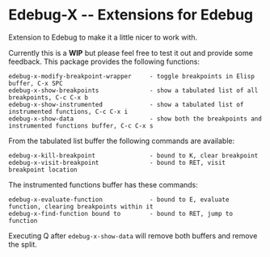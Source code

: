 # Edebug-X -- Extensions for Edebug

Extension to Edebug to make it a little nicer to work with.

Currently this is a **WIP** but please feel free to test it out and provide some feedback. This package provides the following 
functions:
```
edebug-x-modify-breakpoint-wrapper     - toggle breakpoints in Elisp buffer, C-x SPC
edebug-x-show-breakpoints              - show a tabulated list of all breakpoints, C-c C-x b
edebug-x-show-instrumented             - show a tabulated list of instrumented functions, C-c C-x i
edebug-x-show-data                     - show both the breakpoints and instrumented functions buffer, C-c C-x s
```

From the tabulated list buffer the following commands are available:
```
edebug-x-kill-breakpoint               - bound to K, clear breakpoint
edebug-x-visit-breakpoint              - bound to RET, visit breakpoint location
```

The instrumented functions buffer has these commands:
```
edebug-x-evaluate-function             - bound to E, evaluate function, clearing breakpoints within it
edebug-x-find-function bound to        - bound to RET, jump to function
```

Executing Q after `edebug-x-show-data` will remove both buffers and remove the split.
